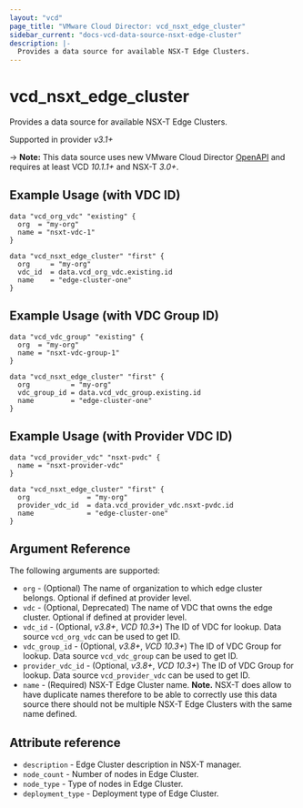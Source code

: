 ```yaml
---
layout: "vcd"
page_title: "VMware Cloud Director: vcd_nsxt_edge_cluster"
sidebar_current: "docs-vcd-data-source-nsxt-edge-cluster"
description: |-
  Provides a data source for available NSX-T Edge Clusters.
---
```


# vcd\_nsxt\_edge\_cluster

Provides a data source for available NSX-T Edge Clusters.

Supported in provider *v3.1+*

-> **Note:** This data source uses new VMware Cloud Director
[OpenAPI](https://code.vmware.com/docs/11982/getting-started-with-vmware-cloud-director-openapi) and
requires at least VCD *10.1.1+* and NSX-T *3.0+*.

## Example Usage (with VDC ID)

```hcl
data "vcd_org_vdc" "existing" {
  org  = "my-org"
  name = "nsxt-vdc-1"
}

data "vcd_nsxt_edge_cluster" "first" {
  org     = "my-org"
  vdc_id  = data.vcd_org_vdc.existing.id
  name    = "edge-cluster-one"
}
```

## Example Usage (with VDC Group ID)

```hcl
data "vcd_vdc_group" "existing" {
  org  = "my-org"
  name = "nsxt-vdc-group-1"
}

data "vcd_nsxt_edge_cluster" "first" {
  org          = "my-org"
  vdc_group_id = data.vcd_vdc_group.existing.id
  name         = "edge-cluster-one"
}
```

## Example Usage (with Provider VDC ID)

```hcl
data "vcd_provider_vdc" "nsxt-pvdc" {
  name = "nsxt-provider-vdc"
}

data "vcd_nsxt_edge_cluster" "first" {
  org              = "my-org"
  provider_vdc_id  = data.vcd_provider_vdc.nsxt-pvdc.id
  name             = "edge-cluster-one"
}
```


## Argument Reference

The following arguments are supported:

* `org` - (Optional) The name of organization to which edge cluster belongs. Optional if defined at provider level.
* `vdc` - (Optional, Deprecated) The name of VDC that owns the edge cluster. Optional if defined at provider level.
* `vdc_id` - (Optional, *v3.8+*, *VCD 10.3+*) The ID of VDC for lookup. Data source `vcd_org_vdc` can be used to get ID.
* `vdc_group_id` - (Optional, *v3.8+*, *VCD 10.3+*) The ID of VDC Group for lookup. Data source `vcd_vdc_group` can be used to get ID.
* `provider_vdc_id` - (Optional, *v3.8+*, *VCD 10.3+*) The ID of VDC Group for lookup. Data source `vcd_provider_vdc` can be used to get ID.
* `name` - (Required) NSX-T Edge Cluster name. **Note.** NSX-T does allow to have duplicate names therefore to be able
to correctly use this data source there should not be multiple NSX-T Edge Clusters with the same name defined.

## Attribute reference

* `description` - Edge Cluster description in NSX-T manager.
* `node_count` - Number of nodes in Edge Cluster.
* `node_type` - Type of nodes in Edge Cluster.
* `deployment_type` - Deployment type of Edge Cluster.
